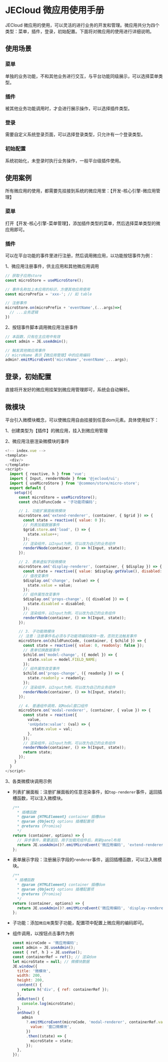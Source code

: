 # JECloud 微应用使用手册
JECloud 微应用的使用，可以灵活的进行业务的开发和管理。微应用共分为四个类型：菜单，插件，登录，初始配置。下面将对微应用的使用进行详细说明。
## 使用场景
### 菜单
单独的业务功能，不和其他业务进行交互，与平台功能同级展示，可以选择菜单类型。
### 插件
被其他业务功能调用时，才会进行展示操作，可以选择插件类型。
### 登录
需要自定义系统登录页面，可以选择登录类型，只允许有一个登录类型。
### 初始配置
系统初始化，未登录时执行业务操作，一般平台级插件使用。

## 使用案例
所有微应用的使用，都需要先挂接到系统的微应用里：【开发-核心引擎-微应用管理】
### 菜单
打开【开发-核心引擎-菜单管理】，添加插件类型的菜单，然后选择菜单类型的微应用即可。
### 插件
可以在平台功能的事件里进行注册，然后调用微应用，以功能按钮事件为例：

1、微应用注册事件，供主应用和其他微应用调用
```js
// 获取子应用store
const microStore = useMicroStore();

// 事件名称加上本应用的标识，方便其他应用使用
const microPrefix = 'xxx-'; // 如 table

// 注册事件
microStore.on(microPrefix + 'eventName',(...args)=>{
  // ...业务逻辑
})
```
  
2、按钮事件脚本调用微应用注册事件
```js
// 本函数，只有在主应用中有效
const admin = JE.useAdmin();

// 触发其他微应用事件
// microName 表示【微应用管理】中的应用编码
admin?.emitMicroEvent('microName','eventName',...args);

```

## 登录，初始配置
直接将开发好的微应用挂架到微应用管理即可，系统会自动解析。

## 微模块
平台引入微模块概念，可以使微应用自由挂接到任意dom元素。具体使用如下：

1、创建类型为【插件】的微应用，挂入到微应用管理

2、微应用注册渲染微模块的事件

```js
<!-- index.vue -->
<template>
  <div/>
</template>
<script>
  import { reactive, h } from 'vue';
  import { Input, renderVNode } from '@jecloud/ui';
  import { useMicroStore } from '@common/store/micro-store';
  export default {
    setup(){
      const microStore = useMicroStore();
      const childFuncCode = '子功能项编码';

      // 1. 功能扩展面板微模块
      microStore.on('extend-renderer', (container, { $grid }) => {
        const state = reactive({ value: 0 });
        // 列表加载数据事件
        $grid.store.on('load', () => {
          state.value++;
        });
        // 渲染组件，以Input为例，可以改为自己的业务组件
        renderVNode(container, () => h(Input, state));
      });

      // 2. 表单虚拟字段微模块
      microStore.on('display-renderer', (container, { $display }) => {
        const state = reactive({ value: $display.getValue(), disabled: false });
        // 值改变事件
        $display.on('change', (value) => {
          state.value = value;
        });
        // 组件属性改变事件
        $display.on('props-change', ({ disabled }) => {
          state.disabled = disabled;
        });
        // 渲染组件，以Input为例，可以改为自己的业务组件
        renderVNode(container, () => h(Input, state));
      });

      // 3. 子功能微模块
      // 注意：注册事件名必须与子功能项编码保持一致，否则无法触发事件
      microStore.on(childFuncCode, (container, { $child }) => {
        const state = reactive({ value: 0, readonly: false });
        // 表单切换数据事件
        $child.on('model-change', ({ model }) => {
          state.value = model.FIELD_NAME;
        });
        // 组件属性改变事件
        $child.on('props-change', ({ readonly }) => {
          state.readonly = readonly;
        });
        // 渲染组件，以Input为例，可以改为自己的业务组件
        renderVNode(container, () => h(Input, state));
      });

      // 4. 普通组件调用，如Modal窗口组件
      microStore.on('modal-renderer', (container, { value }) => {
        const state = reactive({
          value,
          'onUpdate:value': (val) => {
            state.value = val;
          },
        });
        // 渲染组件，以Input为例，可以改为自己的业务组件
        renderVNode(container, () => h(Input, state));
        return state;
      });
    }
  }
</script>
```

3、各类微模块调用示例

- 列表扩展面板：注册扩展面板的任意渲染事件，如`top-renderer`事件，返回插槽函数，可以注入微模块。
  ```js
  /**
    * 插槽函数
    * @param {HTMLElement} container 插槽dom
    * @param {Object} options 插槽配置项
    * @returns {Promise}
    */
  return (container, options) => {
    // 异步事件，需要返回，用于加载完组件后，刷新panel布局
    return JE.useAdmin()?.emitMicroEvent('微应用编码', 'extend-renderer', container, options);
  };
  ```

- 表单展示字段：注册展示字段的`renderer`事件，返回插槽函数，可以注入微模块。
  ```js
  /**
   * 插槽函数
    * @param {HTMLElement} container 插槽dom
    * @param {Object} options 插槽配置项
    * @returns {Promise}
    */
  return (container, options) => {
    return JE.useAdmin()?.emitMicroEvent('微应用编码', 'display-renderer', container, options);
  };
  ```

- 子功能：添加`微应用`类型子功能，配置项中配置上微应用的编码即可。

- 组件调用，以按钮点击事件为例
  ```js
  const microCode = '微应用编码';
  const admin = JE.useAdmin();
  const { ref, h } = JE.useVue();
  const containerRef = ref(); // 渲染dom
  let microState = null; // 微模块数据
  JE.window({
    title: '微模块',
    width: 200,
    height: 200,
    content() {
      return h('div', { ref: containerRef });
    },
    okButton() {
      console.log(microState);
    },
    onShow() {
      admin
        ?.emitMicroEvent(microCode, 'modal-renderer', containerRef.value, {
          value: '窗口微模块',
        })
        .then((state) => {
          microState = state;
        });
    },
  });
  ```